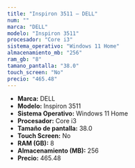 ```yaml
---
title: "Inspiron 3511 — DELL"
num: ""
marca: "DELL"
modelo: "Inspiron 3511"
procesador: "Core i3"
sistema_operativo: "Windows 11 Home"
almacenamiento_mb: "256"
ram_gb: "8"
tamano_pantalla: "38.0"
touch_screen: "No"
precio: "465.48"
---
```

<ul>
<li><strong>Marca:</strong> DELL</li>
<li><strong>Modelo:</strong> Inspiron 3511</li>
<li><strong>Sistema Operativo:</strong> Windows 11 Home</li>
<li><strong>Procesador:</strong> Core i3 </li>
<li><strong>Tamaño de pantalla:</strong> 38.0</li>
<li><strong>Touch Screen:</strong> No</li>
<li><strong>RAM (GB):</strong> 8</li>
<li><strong>Almacenamiento (MB):</strong> 256</li>
<li><strong>Precio:</strong> 465.48</li>
</ul>